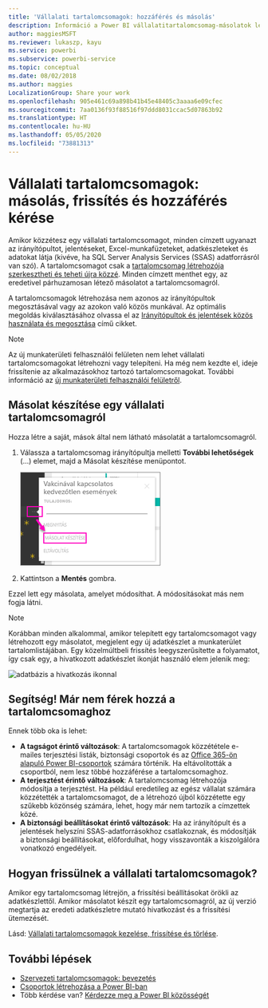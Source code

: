 ```yaml
---
title: 'Vállalati tartalomcsomagok: hozzáférés és másolás'
description: Információ a Power BI vállalatitartalomcsomag-másolatok létrehozásáról és az azokhoz való hozzáférési problémák hibaelhárításáról
author: maggiesMSFT
ms.reviewer: lukaszp, kayu
ms.service: powerbi
ms.subservice: powerbi-service
ms.topic: conceptual
ms.date: 08/02/2018
ms.author: maggies
LocalizationGroup: Share your work
ms.openlocfilehash: 905e461c69a898b41b45e48405c3aaaa6e09cfec
ms.sourcegitcommit: 7aa0136f93f88516f97ddd8031ccac5d07863b92
ms.translationtype: HT
ms.contentlocale: hu-HU
ms.lasthandoff: 05/05/2020
ms.locfileid: "73881313"
---
```

# <a name="organizational-content-packs-copy-refresh-and-get-access"></a>Vállalati tartalomcsomagok: másolás, frissítés és hozzáférés kérése

Amikor közzétesz egy vállalati tartalomcsomagot, minden címzett ugyanazt az irányítópultot, jelentéseket, Excel-munkafüzeteket, adatkészleteket és adatokat látja (kivéve, ha SQL Server Analysis Services (SSAS) adatforrásról van szó).  A tartalomcsomagot csak a [tartalomcsomag létrehozója szerkesztheti és teheti újra közzé](service-organizational-content-pack-manage-update-delete.md).  Minden címzett menthet egy, az eredetivel párhuzamosan létező másolatot a tartalomcsomagról.

A tartalomcsomagok létrehozása nem azonos az irányítópultok megosztásával vagy az azokon való közös munkával. Az optimális megoldás kiválasztásához olvassa el az [Irányítópultok és jelentések közös használata és megosztása](service-how-to-collaborate-distribute-dashboards-reports.md) című cikket.

> [!NOTE]
> Az új munkaterületi felhasználói felületen nem lehet vállalati tartalomcsomagokat létrehozni vagy telepíteni. Ha még nem kezdte el, ideje frissítenie az alkalmazásokhoz tartozó tartalomcsomagokat. További információ az [új munkaterületi felhasználói felületről](service-create-the-new-workspaces.md).
>

## <a name="create-a-copy-of-an-organizational-content-pack"></a>Másolat készítése egy vállalati tartalomcsomagról
Hozza létre a saját, mások által nem látható másolatát a tartalomcsomagról.

1. Válassza a tartalomcsomag irányítópultja melletti **További lehetőségek** (...) elemet, majd a Másolat készítése menüpontot.

    ![](media/service-organizational-content-pack-copy-refresh-access/power-bi-create-copy-organizational-content-pack.png)
2. Kattintson a **Mentés** gombra.  

Ezzel lett egy másolata, amelyet módosíthat. A módosításokat más nem fogja látni.

> [!NOTE]
> Korábban minden alkalommal, amikor telepített egy tartalomcsomagot vagy létrehozott egy másolatot, megjelent egy új adatkészlet a munkaterület tartalomlistájában. Egy közelmúltbeli frissítés leegyszerűsítette a folyamatot, így csak egy, a hivatkozott adatkészlet ikonját használó elem jelenik meg:
>
> ![adatbázis a hivatkozás ikonnal](media/service-organizational-content-pack-copy-refresh-access/power-bi-dataset-reference-icon.png)
>

## <a name="help--i-can-no-longer-access-the-content-pack"></a>Segítség!  Már nem férek hozzá a tartalomcsomaghoz
Ennek több oka is lehet:

* **A tagságot érintő változások**:  A tartalomcsomagok közzététele e-mailes terjesztési listák, biztonsági csoportok és az [Office 365-ön alapuló Power BI-csoportok](https://support.office.com/article/Create-a-group-in-Office-365-7124dc4c-1de9-40d4-b096-e8add19209e9) számára történik.  Ha eltávolították a csoportból, nem lesz többé hozzáférése a tartalomcsomaghoz.
* **A terjesztést érintő változások**: A tartalomcsomag létrehozója módosítja a terjesztést. Ha például eredetileg az egész vállalat számára közzétették a tartalomcsomagot, de a létrehozó újból közzétette egy szűkebb közönség számára, lehet, hogy már nem tartozik a címzettek közé.
* **A biztonsági beállításokat érintő változások**: Ha az irányítópult és a jelentések helyszíni SSAS-adatforrásokhoz csatlakoznak, és módosítják a biztonsági beállításokat, előfordulhat, hogy visszavonták a kiszolgálóra vonatkozó engedélyeit.

## <a name="how-are-organizational-content-packs-refreshed"></a>Hogyan frissülnek a vállalati tartalomcsomagok?
Amikor egy tartalomcsomag létrejön, a frissítési beállításokat örökli az adatkészlettől.  Amikor másolatot készít egy tartalomcsomagról, az új verzió megtartja az eredeti adatkészletre mutató hivatkozást és a frissítési ütemezését.

Lásd: [Vállalati tartalomcsomagok kezelése, frissítése és törlése](service-organizational-content-pack-manage-update-delete.md).

## <a name="next-steps"></a>További lépések
* [Szervezeti tartalomcsomagok: bevezetés](service-organizational-content-pack-introduction.md)
* [Csoportok létrehozása a Power BI-ban](service-create-distribute-apps.md)
* Több kérdése van? [Kérdezze meg a Power BI közösségét](https://community.powerbi.com/)
